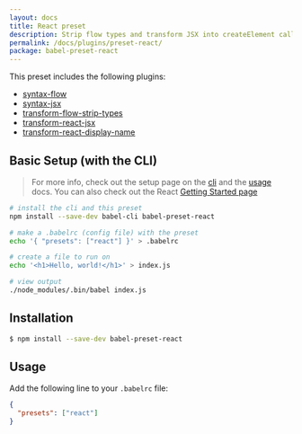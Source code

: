 ```yaml
---
layout: docs
title: React preset
description: Strip flow types and transform JSX into createElement calls.
permalink: /docs/plugins/preset-react/
package: babel-preset-react
---
```


This preset includes the following plugins:

- [syntax-flow](/docs/plugins/syntax-flow/)
- [syntax-jsx](/docs/plugins/syntax-jsx/)
- [transform-flow-strip-types](/docs/plugins/transform-flow-strip-types/)
- [transform-react-jsx](/docs/plugins/transform-react-jsx/)
- [transform-react-display-name](/docs/plugins/transform-react-display-name/)

## Basic Setup (with the CLI)

> For more info, check out the setup page on the [cli](/docs/setup/) and the [usage](/docs/usage/cli/) docs.
> You can also check out the React [Getting Started page](https://facebook.github.io/react/docs/getting-started.html)

```sh
# install the cli and this preset
npm install --save-dev babel-cli babel-preset-react

# make a .babelrc (config file) with the preset
echo '{ "presets": ["react"] }' > .babelrc

# create a file to run on
echo '<h1>Hello, world!</h1>' > index.js

# view output
./node_modules/.bin/babel index.js
```

## Installation

```sh
$ npm install --save-dev babel-preset-react
```

## Usage

Add the following line to your `.babelrc` file:

```json
{
  "presets": ["react"]
}
```
